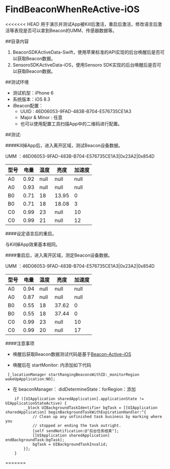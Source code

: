 # FindBeaconWhenReActive-iOS
<<<<<<< HEAD
用于演示并测试App被Kill后激活，重启后激活，修改语言后激活等表现是否可以拿到Beacon的UMM、传感器数据等。

##目录内容
1. BeaconSDKActiveData-Swift，使用苹果标准的API实现的后台唤醒后是否可以获取Beacon数据。
2. SensoroSDKActiveData-iOS，使用Sensoro SDK实现的后台唤醒后是否可以获取Beacon数据。

##测试环境

* 测试机型：iPhone 6
* 系统版本：iOS 8.3
* iBeacon配置：
 	* UUID : 46D06053-9FAD-483B-B704-E576735CE1A3
 	* Major & Minor : 任意
	* 也可以使用配置工具扫描App中的二维码进行配置。

##测试: 

####Kill掉App后，进入离开区域，测试Beacon设备数据。

UMM ：46D06053-9FAD-483B-B704-E576735CE1A3|0x23A2|0x854D

型号 | 电量 | 温度 | 亮度| 加速度
--- | ---- | --- | ---- | ---- 
A0  | 0.92 |null | null | null
A0  | 0.93 |null | null | null
B0  | 0.71 | 18  | 13.95| 0
B0  | 0.71 | 18  | 18.08| 3
C0  | 0.99 | 23  | null | 10 
C0  | 0.99 | 21  | null | 12 

####设定语言后的重启。

与Kill掉App效果基本相同。

####重启后，进入离开区域，测定Beacon设备数据。

UMM ：46D06053-9FAD-483B-B704-E576735CE1A3|0x23A2|0x854D

型号 | 电量 | 温度 | 亮度| 加速度
--- | ---- | --- | ---- | ---- 
A0  | 0.94 |null |null|null
A0  | 0.87 |null |null|null
B0  | 0.55 | 18  | 37.62| 0
B0  | 0.55 | 18  | 37.44| 0
C0  | 0.99 | 23  | null | 10 
C0  | 0.99 | 20  | null | 17 

####注意事项
* 唤醒后获取Beacon数据测试代码是基于[Beacon-Active-iOS](https://github.com/Sensoro/Beacon-Active-iOS)

* 唤醒后在 startMonitor: 内添加如下代码

```Object-C
 [_locationManager startRangingBeaconsWithID:_monitorRegion wakeUpApplication:NO];

```
* 在 beaconManager： didDetermineState：forRegion：添加

```Object-C
    if ([UIApplication sharedApplication].applicationState != UIApplicationStateActive) {
        __block UIBackgroundTaskIdentifier bgTask = [[UIApplication sharedApplication] beginBackgroundTaskWithExpirationHandler:^{
            // Clean up any unfinished task business by marking where you
            // stopped or ending the task outright.
            [self sendNotification:@"后台任务结束"];
            [[UIApplication sharedApplication] endBackgroundTask:bgTask];
            bgTask = UIBackgroundTaskInvalid;
        }];
    }
```
=======
